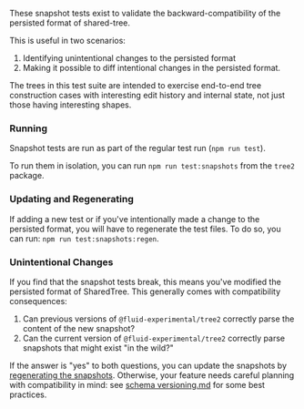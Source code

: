 These snapshot tests exist to validate the backward-compatibility of the persisted format of shared-tree.

This is useful in two scenarios:

1. Identifying unintentional changes to the persisted format
2. Making it possible to diff intentional changes in the persisted format.

The trees in this test suite are intended to exercise end-to-end tree construction cases with interesting edit history and internal state, not just those having interesting shapes.

### Running

Snapshot tests are run as part of the regular test run (`npm run test`).

To run them in isolation, you can run `npm run test:snapshots` from the `tree2` package.

### Updating and Regenerating

If adding a new test or if you've intentionally made a change to the persisted format, you will have to regenerate the test files. To do so, you can run: `npm run test:snapshots:regen`.

### Unintentional Changes

If you find that the snapshot tests break, this means you've modified the persisted format of SharedTree. This generally comes with compatibility consequences:

1. Can previous versions of `@fluid-experimental/tree2` correctly parse the content of the new snapshot?
2. Can the current version of `@fluid-experimental/tree2` correctly parse snapshots that might exist "in the wild?"

If the answer is "yes" to both questions, you can update the snapshots by [regenerating the snapshots](#updating-and-regenerating). Otherwise, your feature needs careful planning with compatibility in mind: see [schema versioning.md] for some best practices.

[schema versioning.md]: packages/dds/SchemaVersioning.md
